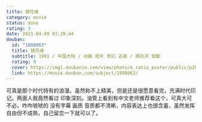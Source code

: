 ```yaml
---
title: 镜花缘
category: movie
status: done
rating: 3
date: 2021-04-09 03:29:44
douban:
  id: "1888063"
  title: 镜花缘
  subtitle: 1991 / 中国大陆 / 动画 短片 奇幻 古装 / 胡兆洪 邹勤
  rating: 9
  cover: https://img1.doubanio.com/view/photo/m_ratio_poster/public/p2867385879.jpg
  link: https://movie.douban.com/subject/1888063/
---
```


可真是那个时代特有的浪漫。虽然称不上精美，但是还是很愿意看完，充满时代印记。两面人我竟然看过 印象深刻。油管上看到有中文老师推荐看这个，可真大可不必，咋咋唬唬的 没有字幕 画质 音质都不清晰，内容表达上也很含蓄，虽然发挥自由但不成熟，自己留恋一下就可以了。

